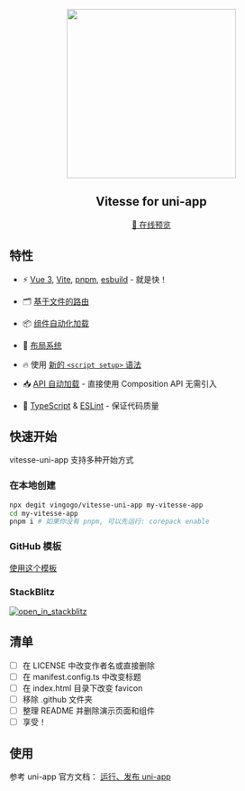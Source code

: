 <p align="center">
  <img src="https://github.com/uni-helper/vitesse-uni-app/raw/main/.github/images/preview.png" width="300"/>
</p>

<h2 align="center">
Vitesse for uni-app
</h2>
<p align="center">
  <a href="https://vitesse-uni-app.netlify.app/">📱 在线预览</a>
</p>

## 特性

- ⚡️ [Vue 3](https://github.com/vuejs/core), [Vite](https://github.com/vitejs/vite), [pnpm](https://pnpm.io/), [esbuild](https://github.com/evanw/esbuild) - 就是快！

- 🗂 [基于文件的路由](./src/pages)

- 📦 [组件自动化加载](./src/components)

- 📑 [布局系统](./src/layouts)

- 🔥 使用 [新的 `<script setup>` 语法](https://github.com/vuejs/rfcs/pull/227)

- 📥 [API 自动加载](https://github.com/antfu/unplugin-auto-import) - 直接使用 Composition API 无需引入

- 🦾 [TypeScript](https://www.typescriptlang.org/) & [ESLint](https://eslint.org/) - 保证代码质量

## 快速开始

vitesse-uni-app 支持多种开始方式

### 在本地创建

```bash
npx degit vingogo/vitesse-uni-app my-vitesse-app
cd my-vitesse-app
pnpm i # 如果你没有 pnpm, 可以先运行: corepack enable
```

### GitHub 模板

[使用这个模板](https://github.com/vingogo/vitesse-uni-app/generate)

### StackBlitz

<a href="https://stackblitz.com/github/vingogo/vitesse-uni-app">
  <img src="https://developer.stackblitz.com/img/open_in_stackblitz.svg" alt="open_in_stackblitz">
</a>

## 清单

- [ ] 在 LICENSE 中改变作者名或直接删除
- [ ] 在 manifest.config.ts 中改变标题
- [ ] 在 index.html 目录下改变 favicon
- [ ] 移除 .github 文件夹
- [ ] 整理 README 并删除演示页面和组件
- [ ] 享受！

## 使用

参考 uni-app 官方文档： [运行、发布 uni-app](https://uniapp.dcloud.net.cn/quickstart-cli.html#%E8%BF%90%E8%A1%8C%E3%80%81%E5%8F%91%E5%B8%83uni-app)


